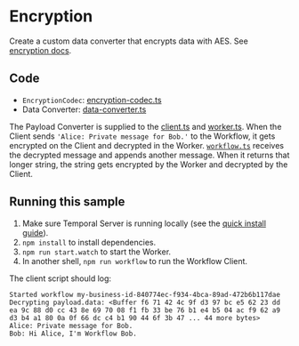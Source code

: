 # Encryption

Create a custom data converter that encrypts data with AES. See [encryption docs](https://docs.temporal.io/docs/typescript/data-converters#encryption).

## Code

- `EncryptionCodec`: [encryption-codec.ts](https://github.com/temporalio/samples-typescript/blob/main/encryption/src/encryption-codec.ts)
- Data Converter: [data-converter.ts](https://github.com/temporalio/samples-typescript/blob/main/encryption/src/data-converter.ts)

The Payload Converter is supplied to the [client.ts](https://github.com/temporalio/samples-typescript/blob/main/encryption/src/client.ts) and [worker.ts](https://github.com/temporalio/samples-typescript/blob/main/encryption/src/worker.ts). When the Client sends `'Alice: Private message for Bob.'` to the Workflow, it gets encrypted on the Client and decrypted in the Worker. [`workflow.ts`](https://github.com/temporalio/samples-typescript/blob/main/encryption/src/workflow.ts) receives the decrypted message and appends another message. When it returns that longer string, the string gets encrypted by the Worker and decrypted by the Client.

## Running this sample

1. Make sure Temporal Server is running locally (see the [quick install guide](https://docs.temporal.io/docs/server/quick-install/)).
1. `npm install` to install dependencies.
1. `npm run start.watch` to start the Worker.
1. In another shell, `npm run workflow` to run the Workflow Client.

The client script should log:

```
Started workflow my-business-id-840774ec-f934-4bca-89ad-472b6b117dae
Decrypting payload.data: <Buffer f6 71 42 4c 9f d3 97 bc e5 62 23 dd ea 9c 88 d0 cc 43 8e 69 70 08 f1 fb 33 be 76 b1 e4 b5 04 ac f9 62 a9 d3 b4 a1 80 0a 0f 66 dc c4 b1 90 44 6f 3b 47 ... 44 more bytes>
Alice: Private message for Bob.
Bob: Hi Alice, I'm Workflow Bob.
```
